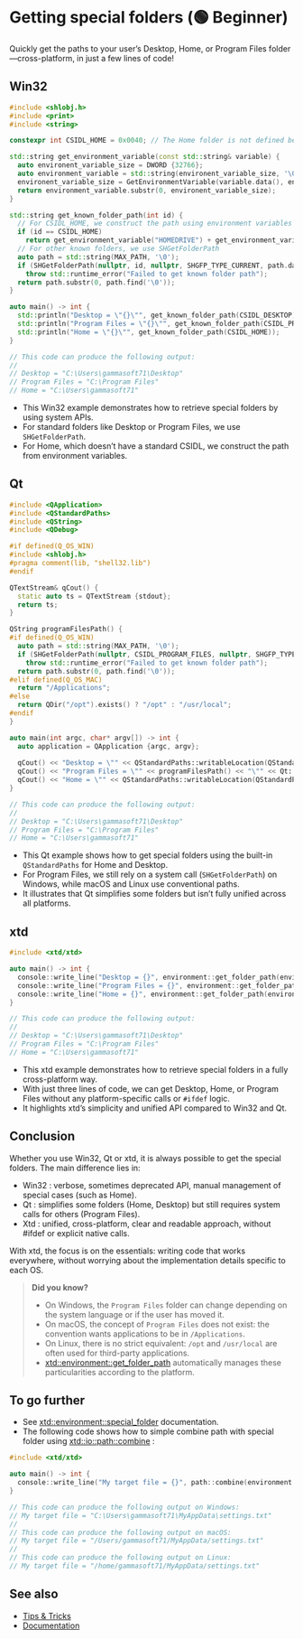 # Getting special folders (🟢 Beginner)

Quickly get the paths to your user’s Desktop, Home, or Program Files folder—cross-platform, in just a few lines of code!

## Win32

```cpp
#include <shlobj.h>
#include <print>
#include <string>

constexpr int CSIDL_HOME = 0x0040; // The Home folder is not defined because it is not a standard CSIDL value.

std::string get_environment_variable(const std::string& variable) {
  auto environent_variable_size = DWORD {32766};
  auto environment_variable = std::string(environent_variable_size, '\0');
  environent_variable_size = GetEnvironmentVariable(variable.data(), environment_variable.data(), environent_variable_size);
  return environment_variable.substr(0, environent_variable_size);
}

std::string get_known_folder_path(int id) {
  // For CSIDL_HOME, we construct the path using environment variables
  if (id == CSIDL_HOME) 
    return get_environment_variable("HOMEDRIVE") + get_environment_variable("HOMEPATH");
  // For other known folders, we use SHGetFolderPath
  auto path = std::string(MAX_PATH, '\0');
  if (SHGetFolderPath(nullptr, id, nullptr, SHGFP_TYPE_CURRENT, path.data()) != S_OK)
    throw std::runtime_error("Failed to get known folder path");
  return path.substr(0, path.find('\0'));
}

auto main() -> int {
  std::println("Desktop = \"{}\"", get_known_folder_path(CSIDL_DESKTOP));
  std::println("Program Files = \"{}\"", get_known_folder_path(CSIDL_PROGRAM_FILES));
  std::println("Home = \"{}\"", get_known_folder_path(CSIDL_HOME));
}
```

```cpp
// This code can produce the following output:
//
// Desktop = "C:\Users\gammasoft71\Desktop"
// Program Files = "C:\Program Files"
// Home = "C:\Users\gammasoft71"
```

* This Win32 example demonstrates how to retrieve special folders by using system APIs.  
* For standard folders like Desktop or Program Files, we use `SHGetFolderPath`.  
* For Home, which doesn’t have a standard CSIDL, we construct the path from environment variables.

## Qt

```cpp
#include <QApplication>
#include <QStandardPaths>
#include <QString>
#include <QDebug>

#if defined(Q_OS_WIN)
#include <shlobj.h>
#pragma comment(lib, "shell32.lib")
#endif

QTextStream& qCout() {
  static auto ts = QTextStream {stdout};
  return ts;
}

QString programFilesPath() {
#if defined(Q_OS_WIN)
  auto path = std::string(MAX_PATH, '\0');
  if (SHGetFolderPath(nullptr, CSIDL_PROGRAM_FILES, nullptr, SHGFP_TYPE_CURRENT, path.data()) != S_OK)
    throw std::runtime_error("Failed to get known folder path");
  return path.substr(0, path.find('\0'));
#elif defined(Q_OS_MAC)
  return "/Applications";
#else
  return QDir("/opt").exists() ? "/opt" : "/usr/local";
#endif
}

auto main(int argc, char* argv[]) -> int {
  auto application = QApplication {argc, argv};
  
  qCout() << "Desktop = \"" << QStandardPaths::writableLocation(QStandardPaths::DesktopLocation) << "\"" << Qt::endl;
  qCout() << "Program Files = \"" << programFilesPath() << "\"" << Qt::endl;
  qCout() << "Home = \"" << QStandardPaths::writableLocation(QStandardPaths::HomeLocation) << "\"" << Qt::endl;
}
```

```cpp
// This code can produce the following output:
//
// Desktop = "C:\Users\gammasoft71\Desktop"
// Program Files = "C:\Program Files"
// Home = "C:\Users\gammasoft71"
```

*	This Qt example shows how to get special folders using the built-in `QStandardPaths` for Home and Desktop.  
* For Program Files, we still rely on a system call (`SHGetFolderPath`) on Windows, while macOS and Linux use conventional paths.  
* It illustrates that Qt simplifies some folders but isn’t fully unified across all platforms.

## xtd

```cpp
#include <xtd/xtd>

auto main() -> int {
  console::write_line("Desktop = {}", environment::get_folder_path(environment::special_folder::desktop).quoted());
  console::write_line("Program Files = {}", environment::get_folder_path(environment::special_folder::program_files).quoted());
  console::write_line("Home = {}", environment::get_folder_path(environment::special_folder::home).quoted());
}
```

```cpp
// This code can produce the following output:
//
// Desktop = "C:\Users\gammasoft71\Desktop"
// Program Files = "C:\Program Files"
// Home = "C:\Users\gammasoft71"
```

*	This xtd example demonstrates how to retrieve special folders in a fully cross-platform way.  
* With just three lines of code, we can get Desktop, Home, or Program Files without any platform-specific calls or `#ifdef` logic.  
* It highlights xtd’s simplicity and unified API compared to Win32 and Qt.

## Conclusion

Whether you use Win32, Qt or xtd, it is always possible to get the special folders. 
The main difference lies in:
*	Win32 : verbose, sometimes deprecated API, manual management of special cases (such as Home).
*	Qt : simplifies some folders (Home, Desktop) but still requires system calls for others (Program Files).
*	Xtd : unified, cross-platform, clear and readable approach, without #ifdef or explicit native calls.

With xtd, the focus is on the essentials: writing code that works everywhere, without worrying about the implementation details specific to each OS.

> **Did you know?**
>
> *	On Windows, the `Program Files` folder can change depending on the system language or if the user has moved it.
> *	On macOS, the concept of `Program Files` does not exist: the convention wants applications to be in `/Applications`.
> *	On Linux, there is no strict equivalent: `/opt` and `/usr/local` are often used for third-party applications.
> *	[xtd::environment::get_folder_path](https://gammasoft71.github.io/xtd/reference_guides/latest/classxtd_1_1environment.html#a465e71972e122d4bbdaa943ae02d4cd8) automatically manages these particularities according to the platform.

## To go further

*	See [xtd::environment::special_folder](https://gammasoft71.github.io/xtd/reference_guides/latest/classxtd_1_1environment.html#a2fb2b59eded52f8745b88b44ae9e7057) documentation.
*	The following code shows how to simple combine path with special folder using [xtd::io::path::combine](https://gammasoft71.github.io/xtd/reference_guides/latest/classxtd_1_1io_1_1path.html#ae64bf12dad2f160ad85a951b9d011023) :

```cpp
#include <xtd/xtd>

auto main() -> int {
  console::write_line("My target file = {}", path::combine(environment::get_folder_path(environment::special_folder::home), "MyAppData", "settings.txt").quoted());
}

// This code can produce the following output on Windows:
// My target file = "C:\Users\gammasoft71\MyAppData\settings.txt"
//
// This code can produce the following output on macOS:
// My target file = "/Users/gammasoft71/MyAppData/settings.txt"
//
// This code can produce the following output on Linux:
// My target file = "/home/gammasoft71/MyAppData/settings.txt"
```

## See also

* [Tips & Tricks](/docs/documentation/tips_and_tricks)
* [Documentation](/docs/documentation)
